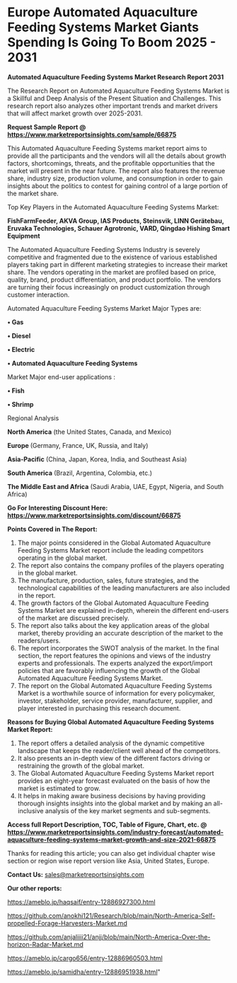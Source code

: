 # Europe Automated Aquaculture Feeding Systems Market Giants Spending Is Going To Boom 2025 - 2031

<strong>Automated Aquaculture Feeding Systems Market Research Report 2031</strong>

The Research Report on Automated Aquaculture Feeding Systems Market is a Skillful and Deep Analysis of the Present Situation and Challenges. This research report also analyzes other important trends and market drivers that will affect market growth over 2025-2031.

<strong>Request Sample Report @ <a href=https://www.marketreportsinsights.com/sample/66875>https://www.marketreportsinsights.com/sample/66875</a></strong>

This Automated Aquaculture Feeding Systems market report aims to provide all the participants and the vendors will all the details about growth factors, shortcomings, threats, and the profitable opportunities that the market will present in the near future. The report also features the revenue share, industry size, production volume, and consumption in order to gain insights about the politics to contest for gaining control of a large portion of the market share.

Top Key Players in the Automated Aquaculture Feeding Systems Market:

<strong>FishFarmFeeder, AKVA Group, IAS Products, Steinsvik, LINN Gerätebau, Eruvaka Technologies, Schauer Agrotronic, VARD, Qingdao Hishing Smart Equipment</strong>

The Automated Aquaculture Feeding Systems Industry is severely competitive and fragmented due to the existence of various established players taking part in different marketing strategies to increase their market share. The vendors operating in the market are profiled based on price, quality, brand, product differentiation, and product portfolio. The vendors are turning their focus increasingly on product customization through customer interaction.

Automated Aquaculture Feeding Systems Market Major Types are:

<strong>• Gas

• Diesel

• Electric

• Automated Aquaculture Feeding Systems</strong>

Market Major end-user applications :

<strong>• Fish

• Shrimp</strong>

Regional Analysis

</u><strong><b>North America</b></strong> (the United States, Canada, and Mexico)

<strong><b>Europe </b></strong>(Germany, France, UK, Russia, and Italy)

<strong><b>Asia-Pacific</b></strong> (China, Japan, Korea, India, and Southeast Asia)

<strong><b>South America</b></strong> (Brazil, Argentina, Colombia, etc.)

<strong><b>The Middle East and Africa</b></strong> (Saudi Arabia, UAE, Egypt, Nigeria, and South Africa)

<strong>Go For Interesting Discount Here: <a href=https://www.marketreportsinsights.com/discount/66875>https://www.marketreportsinsights.com/discount/66875</a></strong>

<strong>Points Covered in The Report:</strong>
<ol>
  <li>The major points considered in the Global Automated Aquaculture Feeding Systems Market report include the leading competitors operating in the global market.</li>
  <li>The report also contains the company profiles of the players operating in the global market.</li>
  <li>The manufacture, production, sales, future strategies, and the technological capabilities of the leading manufacturers are also included in the report.</li>
  <li>The growth factors of the Global Automated Aquaculture Feeding Systems Market are explained in-depth, wherein the different end-users of the market are discussed precisely.</li>
  <li>The report also talks about the key application areas of the global market, thereby providing an accurate description of the market to the readers/users.</li>
  <li>The report incorporates the SWOT analysis of the market. In the final section, the report features the opinions and views of the industry experts and professionals. The experts analyzed the export/import policies that are favorably influencing the growth of the Global Automated Aquaculture Feeding Systems Market.</li>
  <li>The report on the Global Automated Aquaculture Feeding Systems Market is a worthwhile source of information for every policymaker, investor, stakeholder, service provider, manufacturer, supplier, and player interested in purchasing this research document.</li>
</ol>
<strong>Reasons for Buying Global Automated Aquaculture Feeding Systems Market Report:</strong>

<ol>
  <li>The report offers a detailed analysis of the dynamic competitive landscape that keeps the reader/client well ahead of the competitors.</li>
  <li>It also presents an in-depth view of the different factors driving or restraining the growth of the global market.</li>
  <li>The Global Automated Aquaculture Feeding Systems Market report provides an eight-year forecast evaluated on the basis of how the market is estimated to grow.</li>
  <li>It helps in making aware business decisions by having providing thorough insights insights into the global market and by making an all-inclusive analysis of the key market segments and sub-segments.</li>
</ol>
<strong>Access full Report Description, TOC, Table of Figure, Chart, etc. @ <a href=https://www.marketreportsinsights.com/industry-forecast/automated-aquaculture-feeding-systems-market-growth-and-size-2021-66875>https://www.marketreportsinsights.com/industry-forecast/automated-aquaculture-feeding-systems-market-growth-and-size-2021-66875</a></strong>


Thanks for reading this article; you can also get individual chapter wise section or region wise report version like Asia, United States, Europe.

<strong>Contact Us:</strong>
sales@marketreportsinsights.com

<strong>Our other reports:</strong>

<a href=https://ameblo.jp/haqsaif/entry-12886927300.html>https://ameblo.jp/haqsaif/entry-12886927300.html</a>

<a href=https://github.com/anokhi121/Research/blob/main/North-America-Self-propelled-Forage-Harvesters-Market.md>https://github.com/anokhi121/Research/blob/main/North-America-Self-propelled-Forage-Harvesters-Market.md</a>

<a href=https://github.com/anjaliiii21/anjj/blob/main/North-America-Over-the-horizon-Radar-Market.md>https://github.com/anjaliiii21/anjj/blob/main/North-America-Over-the-horizon-Radar-Market.md</a>

<a href=https://ameblo.jp/cargo656/entry-12886960503.html>https://ameblo.jp/cargo656/entry-12886960503.html</a>

<a href=https://ameblo.jp/samidha/entry-12886951938.html>https://ameblo.jp/samidha/entry-12886951938.html</a>"

